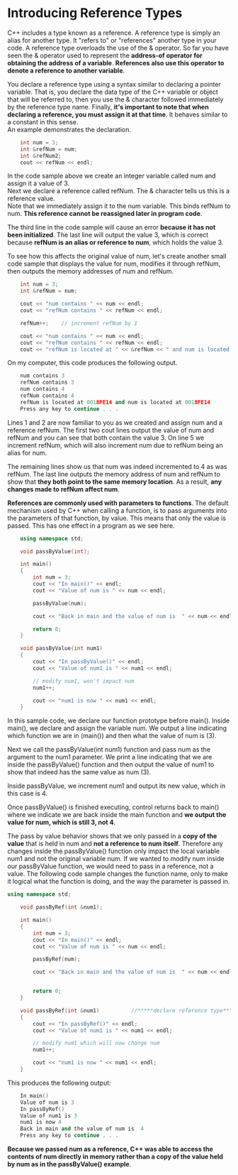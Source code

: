 # Introducing Reference Types
C++ includes a type known as a reference.  A reference type is simply an alias for another type.
It "refers to" or "references" another type in your code.  A reference type overloads the use of 
the & operator.  So far you have seen the & operator used to represent the **address-of operator
for obtaining the address of a variable**.  **References also use this operator to denote a reference
to another variable**.

You declare a reference type using a syntax similar to declaring a pointer variable.  That is, you declare
the data type of the C++ variable or object that will be referred to, then you use the & character
followed immediately by the reference type name.  Finally, **it's important to note that when declaring
a reference, you must assign it at that time**.  It behaves similar to a constant in this sense.  
An example demonstrates the declaration.
```cpp
    int num = 3;
    int &refNum = num;
    int &refNum2;
    cout << refNum << endl;
```
In the code sample above we create an integer variable called num and assign it a value of 3.  
Next we declare a reference called refNum.  The & character tells us this is a reference value.  
Note that we immediately assign it to the num variable.  This binds refNum to num. **This reference cannot
be reassigned later in program code**.  

The third line in the code sample will cause an error **because it has not been initialized**.  The last line will 
output the value 3, which is correct because **refNum is an alias or reference to num**, which holds the value 3.

To see how this affects the original value of num, let's create another small code sample that displays the value 
for num, modifies it through refNum, then outputs the memory addresses of num and refNum.
```cpp
    int num = 3;
    int &refNum = num;

    cout << "num contains " << num << endl;
    cout << "refNum contains " << refNum << endl;

    refNum++;    // increment refNum by 1

    cout << "num contains " << num << endl;
    cout << "refNum contains " << refNum << endl;
    cout << "refNum is located at " << &refNum << " and num is located at " << &num << endl;
```
On my computer, this code produces the following output.
```cpp
    num contains 3
    refNum contains 3
    num contains 4
    refNum contains 4
    refNum is located at 0018FE14 and num is located at 0018FE14
    Press any key to continue . . .
 ```
Lines 1 and 2 are now familiar to you as we created and assign num and a reference refNum.
The first two cout lines output the value of num and refNum and you can see that both contain 
the value 3.  On line 5 we increment refNum, which will also increment num due to refNum being an alias for num.

The remaining lines show us that num was indeed incremented to 4 as was refNum.  The last line outputs 
the memory address of num and refNum to show that **they both point to the same memory location**.   As a result, 
**any changes made to refNum affect num**.

**References are commonly used with parameters to functions**.  The default mechanism used by C++ when calling a function, 
is to pass arguments into the parameters of that function, by value.  This means that only the value is passed. 
This has one effect in a program as we see here.
```cpp
    using namespace std;

    void passByValue(int);

    int main()
    {
        int num = 3;
        cout << "In main()" << endl;
        cout << "Value of num is " << num << endl;

        passByValue(num);

        cout << "Back in main and the value of num is  " << num << endl;

        return 0;
    }

    void passByValue(int num1)
    {
        cout << "In passByValue()" << endl;
        cout << "Value of num1 is " << num1 << endl;

        // modify num1, won't impact num
        num1++;

        cout << "num1 is now " << num1 << endl;
    }
```
In this sample code, we declare our function prototype before main().  Inside main(), we declare and assign
the variable num.  We output a line indicating which function we are in (main()) and then what the value of num is (3).

Next we call the passByValue(int num1) function and pass num as the argument to the num1 parameter.  We print a line 
indicating that we are inside the passByValue() function and then output the value of num1 to show that indeed has 
the same value as num (3).

Inside passByValue, we increment num1 and output its new value, which in this case is 4.

Once passByValue() is finished executing, control returns back to main() where we indicate we are back inside the main function 
and **we output the value for num, which is still 3, not 4**.  

The pass by value behavior shows that we only passed in a **copy of the value** that is held in num and **not a reference to num itself**. Therefore any changes inside the passByValue() function only impact the local variable num1 and not the original variable num. If we wanted to modify num inside our passByValue function, we would need to pass in a reference, not a value.  The following code sample changes the function name, only to make it logical what the function is doing, and the way the parameter is passed in.
```cpp
using namespace std;

    void passByRef(int &num1);

    int main()
    {
        int num = 3;
        cout << "In main()" << endl;
        cout << "Value of num is " << num << endl;

        passByRef(num);

        cout << "Back in main and the value of num is  " << num << endl;


        return 0;
    }

    void passByRef(int &num1)          //*****declare reference type*****
    {
        cout << "In passByRef()" << endl;
        cout << "Value of num1 is " << num1 << endl;

        // modify num1 which will now change num
        num1++;

        cout << "num1 is now " << num1 << endl;
    }
```
This produces the following output:
```cpp
    In main()
    Value of num is 3
    In passByRef()
    Value of num1 is 3
    num1 is now 4
    Back in main and the value of num is  4
    Press any key to continue . . .
```
**Because we passed num as a reference, C++ was able to access the contents of num directly in memory 
rather than a copy of the value held by num as in the passByValue() example**.
